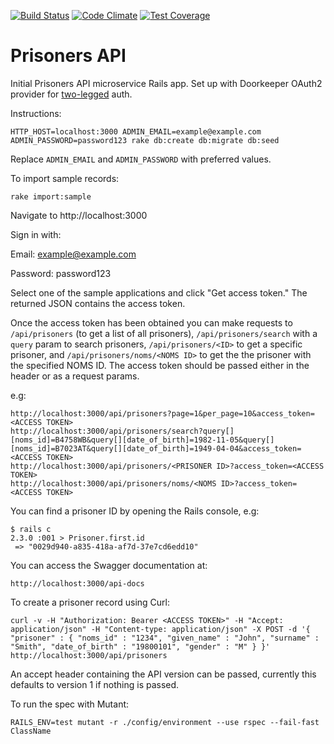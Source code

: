 [![Build Status](https://travis-ci.org/ministryofjustice/prisoners-api.svg?branch=master)](https://travis-ci.org/ministryofjustice/prisoners_api)
[![Code Climate](https://codeclimate.com/github/ministryofjustice/prisoners_api/badges/gpa.svg)](https://codeclimate.com/github/ministryofjustice/prisoners_api)
[![Test Coverage](https://codeclimate.com/github/ministryofjustice/prisoners_api/badges/coverage.svg)](https://codeclimate.com/github/ministryofjustice/prisoners_api/coverage)

# Prisoners API

Initial Prisoners API microservice Rails app. Set up with Doorkeeper OAuth2 provider for [two-legged](https://github.com/doorkeeper-gem/doorkeeper/wiki/Client-Credentials-flow) auth.

Instructions:

`HTTP_HOST=localhost:3000 ADMIN_EMAIL=example@example.com ADMIN_PASSWORD=password123 rake db:create db:migrate db:seed`

Replace `ADMIN_EMAIL` and `ADMIN_PASSWORD` with preferred values.

To import sample records:

`rake import:sample`

Navigate to http://localhost:3000

Sign in with:

Email: example@example.com

Password: password123

Select one of the sample applications and click "Get access token." The returned JSON contains the access token.

Once the access token has been obtained you can make requests to `/api/prisoners` (to get a list of all prisoners), `/api/prisoners/search` with a `query` param to search prisoners, `/api/prisoners/<ID>` to get a specific prisoner, and `/api/prisoners/noms/<NOMS ID>` to get the the prisoner with the specified NOMS ID. The access token should be passed either in the header or as a request params.

e.g:

```
http://localhost:3000/api/prisoners?page=1&per_page=10&access_token=<ACCESS TOKEN>
http://localhost:3000/api/prisoners/search?query[][noms_id]=B4758WB&query[][date_of_birth]=1982-11-05&query[][noms_id]=B7023AT&query[][date_of_birth]=1949-04-04&access_token=<ACCESS TOKEN>
http://localhost:3000/api/prisoners/<PRISONER ID>?access_token=<ACCESS TOKEN>
http://localhost:3000/api/prisoners/noms/<NOMS ID>?access_token=<ACCESS TOKEN>
```

You can find a prisoner ID by opening the Rails console, e.g:

```
$ rails c
2.3.0 :001 > Prisoner.first.id
 => "0029d940-a835-418a-af7d-37e7cd6edd10"
```

You can access the Swagger documentation at:

```
http://localhost:3000/api-docs
```

To create a prisoner record using Curl:

```
curl -v -H "Authorization: Bearer <ACCESS TOKEN>" -H "Accept: application/json" -H "Content-type: application/json" -X POST -d '{ "prisoner" : { "noms_id" : "1234", "given_name" : "John", "surname" : "Smith", "date_of_birth" : "19800101", "gender" : "M" } }'  http://localhost:3000/api/prisoners
```

An accept header containing the API version can be passed, currently this defaults to version 1 if nothing is passed.

To run the spec with Mutant:

```
RAILS_ENV=test mutant -r ./config/environment --use rspec --fail-fast ClassName
```
